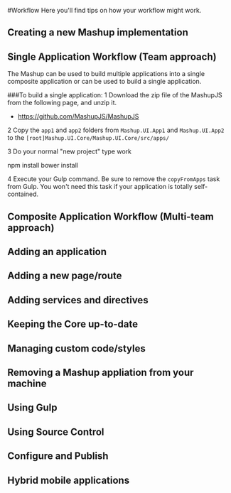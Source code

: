 #Workflow
Here you'll find tips on how your workflow might work.

## Creating a new Mashup implementation



## Single Application Workflow (Team approach)
The Mashup can be used to build multiple applications into a single composite application or can be used to build a single application.

###To build a single application:
1 Download the zip file of the MashupJS from the following page, and unzip it.
- https://github.com/MashupJS/MashupJS

2 Copy the `app1` and `app2` folders from `Mashup.UI.App1` and `Mashup.UI.App2` to the `[root]Mashup.UI.Core/Mashup.UI.Core/src/apps/`

3 Do your normal "new project" type work

npm install
bower install

4 Execute your Gulp command.  Be sure to remove the `copyFromApps` task from Gulp.  You won't need this task if your application is totally self-contained.


## Composite Application Workflow (Multi-team approach)



## Adding an application



## Adding a new page/route



## Adding services and directives



## Keeping the Core up-to-date



## Managing custom code/styles



## Removing a Mashup appliation from your machine



## Using Gulp



## Using Source Control



## Configure and Publish



## Hybrid mobile applications



